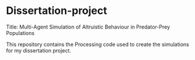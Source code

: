 # Dissertation-project
Title: Multi-Agent Simulation of Altruistic Behaviour in Predator-Prey Populations

This repository contains the Processing code used to create the simulations for my dissertation project.
